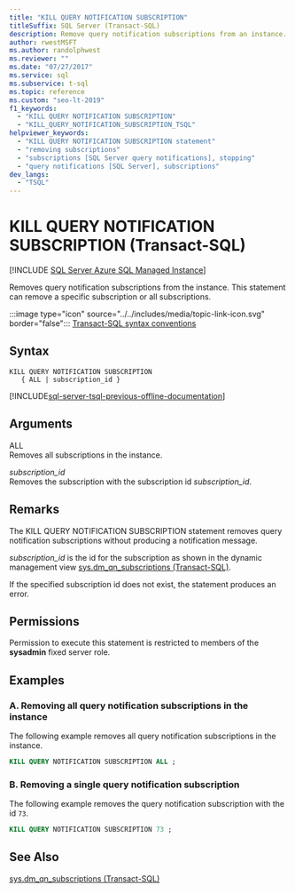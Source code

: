 ```yaml
---
title: "KILL QUERY NOTIFICATION SUBSCRIPTION"
titleSuffix: SQL Server (Transact-SQL)
description: Remove query notification subscriptions from an instance. This statement can remove a specific subscription or all subscriptions.
author: rwestMSFT
ms.author: randolphwest
ms.reviewer: ""
ms.date: "07/27/2017"
ms.service: sql
ms.subservice: t-sql
ms.topic: reference
ms.custom: "seo-lt-2019"
f1_keywords:
  - "KILL QUERY NOTIFICATION SUBSCRIPTION"
  - "KILL_QUERY_NOTIFICATION_SUBSCRIPTION_TSQL"
helpviewer_keywords:
  - "KILL QUERY NOTIFICATION SUBSCRIPTION statement"
  - "removing subscriptions"
  - "subscriptions [SQL Server query notifications], stopping"
  - "query notifications [SQL Server], subscriptions"
dev_langs:
  - "TSQL"
---
```

# KILL QUERY NOTIFICATION SUBSCRIPTION (Transact-SQL)
[!INCLUDE [SQL Server Azure SQL Managed Instance](../../includes/applies-to-version/sql-asdbmi.md)]

  Removes query notification subscriptions from the instance. This statement can remove a specific subscription or all subscriptions.  
  
 :::image type="icon" source="../../includes/media/topic-link-icon.svg" border="false"::: [Transact-SQL syntax conventions](../../t-sql/language-elements/transact-sql-syntax-conventions-transact-sql.md)  
  
## Syntax  
  
```syntaxsql
KILL QUERY NOTIFICATION SUBSCRIPTION   
   { ALL | subscription_id }  
```  
  
[!INCLUDE[sql-server-tsql-previous-offline-documentation](../../includes/sql-server-tsql-previous-offline-documentation.md)]

## Arguments
 ALL  
 Removes all subscriptions in the instance.  
  
 *subscription_id*  
 Removes the subscription with the subscription id *subscription_id*.  
  
## Remarks  
 The KILL QUERY NOTIFICATION SUBSCRIPTION statement removes query notification subscriptions without producing a notification message.  
  
 *subscription_id* is the id for the subscription as shown in the dynamic management view [sys.dm_qn_subscriptions &#40;Transact-SQL&#41;](../../relational-databases/system-dynamic-management-views/query-notifications-sys-dm-qn-subscriptions.md).  
  
 If the specified subscription id does not exist, the statement produces an error.  
  
## Permissions  
 Permission to execute this statement is restricted to members of the **sysadmin** fixed server role.  
  
## Examples  
  
### A. Removing all query notification subscriptions in the instance  
 The following example removes all query notification subscriptions in the instance.  
  
```sql  
KILL QUERY NOTIFICATION SUBSCRIPTION ALL ;  
```  
  
### B. Removing a single query notification subscription  
 The following example removes the query notification subscription with the id `73`.  
  
```sql  
KILL QUERY NOTIFICATION SUBSCRIPTION 73 ;  
```  
  
## See Also  
 [sys.dm_qn_subscriptions &#40;Transact-SQL&#41;](../../relational-databases/system-dynamic-management-views/query-notifications-sys-dm-qn-subscriptions.md)  
  
  
